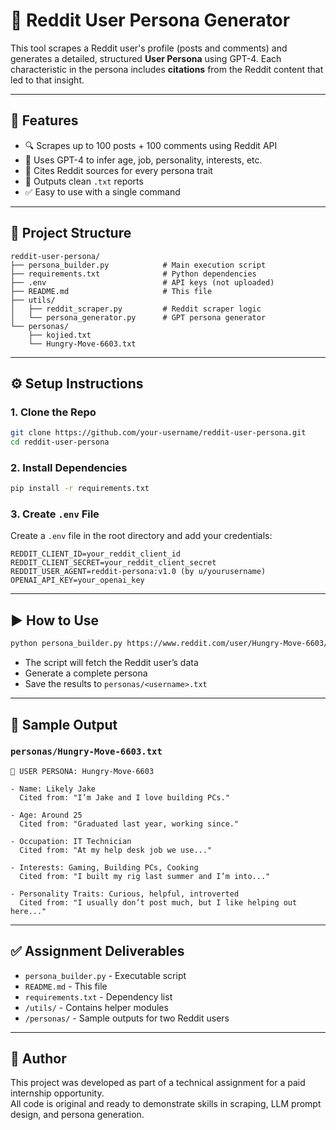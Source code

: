 # 🤖 Reddit User Persona Generator

This tool scrapes a Reddit user's profile (posts and comments) and generates a detailed, structured **User Persona** using GPT-4. Each characteristic in the persona includes **citations** from the Reddit content that led to that insight.

---

## 🚀 Features

- 🔍 Scrapes up to 100 posts + 100 comments using Reddit API
- 🤖 Uses GPT-4 to infer age, job, personality, interests, etc.
- 📝 Cites Reddit sources for every persona trait
- 📄 Outputs clean `.txt` reports
- ✅ Easy to use with a single command

---

## 📂 Project Structure

```
reddit-user-persona/
├── persona_builder.py            # Main execution script
├── requirements.txt              # Python dependencies
├── .env                          # API keys (not uploaded)
├── README.md                     # This file
├── utils/
│   ├── reddit_scraper.py         # Reddit scraper logic
│   └── persona_generator.py      # GPT persona generator
└── personas/
    ├── kojied.txt
    └── Hungry-Move-6603.txt
```

---

## ⚙️ Setup Instructions

### 1. Clone the Repo

```bash
git clone https://github.com/your-username/reddit-user-persona.git
cd reddit-user-persona
```

### 2. Install Dependencies

```bash
pip install -r requirements.txt
```

### 3. Create `.env` File

Create a `.env` file in the root directory and add your credentials:

```env
REDDIT_CLIENT_ID=your_reddit_client_id
REDDIT_CLIENT_SECRET=your_reddit_client_secret
REDDIT_USER_AGENT=reddit-persona:v1.0 (by u/yourusername)
OPENAI_API_KEY=your_openai_key
```

---

## ▶️ How to Use

```bash
python persona_builder.py https://www.reddit.com/user/Hungry-Move-6603/
```

- The script will fetch the Reddit user’s data
- Generate a complete persona
- Save the results to `personas/<username>.txt`

---

## 📄 Sample Output

### `personas/Hungry-Move-6603.txt`

```
👤 USER PERSONA: Hungry-Move-6603

- Name: Likely Jake  
  Cited from: "I’m Jake and I love building PCs."

- Age: Around 25  
  Cited from: "Graduated last year, working since."

- Occupation: IT Technician  
  Cited from: "At my help desk job we use..."

- Interests: Gaming, Building PCs, Cooking  
  Cited from: "I built my rig last summer and I’m into..."

- Personality Traits: Curious, helpful, introverted  
  Cited from: "I usually don’t post much, but I like helping out here..."
```

---

## ✅ Assignment Deliverables

- `persona_builder.py` - Executable script
- `README.md` - This file
- `requirements.txt` - Dependency list
- `/utils/` - Contains helper modules
- `/personas/` - Sample outputs for two Reddit users

---

## 👋 Author

This project was developed as part of a technical assignment for a paid internship opportunity.  
All code is original and ready to demonstrate skills in scraping, LLM prompt design, and persona generation.
